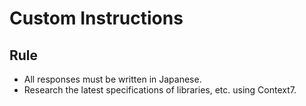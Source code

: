 # Custom Instructions

## Rule

- All responses must be written in Japanese.
- Research the latest specifications of libraries, etc. using Context7.


